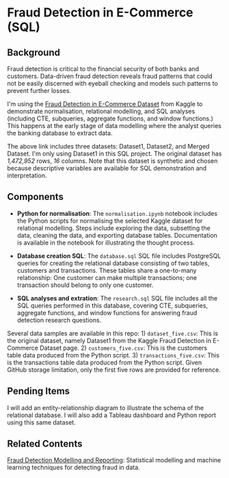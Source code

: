 # Fraud Detection in E-Commerce (SQL)

## Background

Fraud detection is critical to the financial security of both banks and customers. Data-driven fraud detection reveals fraud patterns that could not be easily discerned with eyeball checking and models such patterns to prevent further losses.

I'm using the [Fraud Detection in E-Commerce Dataset](https://www.kaggle.com/datasets/kevinvagan/fraud-detection-dataset) from Kaggle to demonstrate normalisation, relational modelling, and SQL analyses (including CTE, subqueries, aggregate functions, and window functions.) This happens at the early stage of data modelling where the analyst queries the banking database to extract data.

The above link includes three datasets: Dataset1, Dataset2, and Merged Dataset. I'm only using Dataset1 in this SQL project. The original dataset has *1,472,952* rows, *16* columns. Note that this dataset is synthetic and chosen because descriptive variables are available for SQL demonstration and interpretation.

## Components

- **Python for normalisation**: The `normalisation.ipynb` notebook includes the Python scripts for normalising the selected Kaggle dataset for relational modelling. Steps include exploring the data, subsetting the data, cleaning the data, and exporting database tables. Documentation is available in the notebook for illustrating the thought process.

- **Database creation SQL**: The `database.sql` SQL file includes PostgreSQL queries for creating the relational database consisting of two tables, customers and transactions. These tables share a one-to-many relationship: One customer can make multiple transactions; one transaction should belong to only one customer.

- **SQL analyses and extration**: The `research.sql` SQL file includes all the SQL queries performed in this database, covering CTE, subqueries, aggregate functions, and window functions for answering fraud detection research questions.

Several data samples are available in this repo: 1) `dataset_five.csv`: This is the original dataset, namely Dataset1 from the Kaggle Fraud Detection in E-Commerce Dataset page. 2) `customers_five.csv`: This is the customers table data produced from the Python script. 3) `transactions_five.csv`: This is the transactions table data produced from the Python script. Given GitHub storage limitation, only the first five rows are provided for reference.

## Pending Items

I will add an entity-relationship diagram to illustrate the schema of the relational database. I will also add a Tableau dashboard and Python report using this same dataset.

## Related Contents

[Fraud Detection Modelling and Reporting](https://github.com/mrlizhaozhi/fraud-detection-modelling-and-reporting/): Statistical modelling and machine learning techniques for detecting fraud in data.
